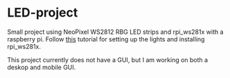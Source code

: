 # LED-project
Small project using NeoPixel WS2812 RBG LED strips and rpi_ws281x with a raspberry pi. Follow [this](https://tutorials-raspberrypi.com/connect-control-raspberry-pi-ws2812-rgb-led-strips/) tutorial for setting up the lights and installing rpi_ws281x.

This project currently does not have a GUI, but I am working on both a deskop and mobile GUI. 
